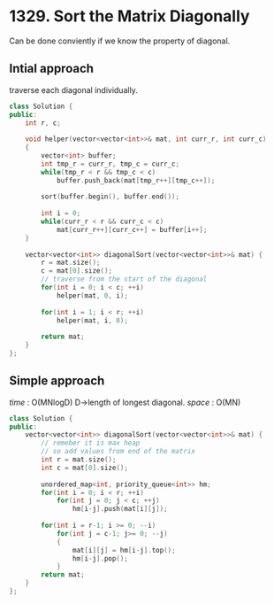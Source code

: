 # 1329. Sort the Matrix Diagonally

Can be done conviently if we know the property of diagonal.

## Intial approach

traverse each diagonal individually.

```cpp
class Solution {
public:
    int r, c;
    
    void helper(vector<vector<int>>& mat, int curr_r, int curr_c)
    {
        vector<int> buffer;
        int tmp_r = curr_r, tmp_c = curr_c;
        while(tmp_r < r && tmp_c < c)
            buffer.push_back(mat[tmp_r++][tmp_c++]);
        
        sort(buffer.begin(), buffer.end());
       
        int i = 0;
        while(curr_r < r && curr_c < c)
            mat[curr_r++][curr_c++] = buffer[i++];
    }
    
    vector<vector<int>> diagonalSort(vector<vector<int>>& mat) {
        r = mat.size();
        c = mat[0].size();
        // traverse from the start of the diagonal
        for(int i = 0; i < c; ++i)
            helper(mat, 0, i);
        
        for(int i = 1; i < r; ++i)
            helper(mat, i, 0);
        
        return mat;
    }
};
```

## Simple approach

*time* : O(MNlogD) D->length of longest diagonal.
*space* : O(MN)

```cpp
class Solution {
public:
    vector<vector<int>> diagonalSort(vector<vector<int>>& mat) {
        // remeber it is max heap
        // so add values from end of the matrix
        int r = mat.size();
        int c = mat[0].size();
        
        unordered_map<int, priority_queue<int>> hm;
        for(int i = 0; i < r; ++i)
            for(int j = 0; j < c; ++j)
                hm[i-j].push(mat[i][j]);
        
        for(int i = r-1; i >= 0; --i)
            for(int j = c-1; j>= 0; --j)
            {
                mat[i][j] = hm[i-j].top();
                hm[i-j].pop();
            }
        return mat;
    }
};
```
